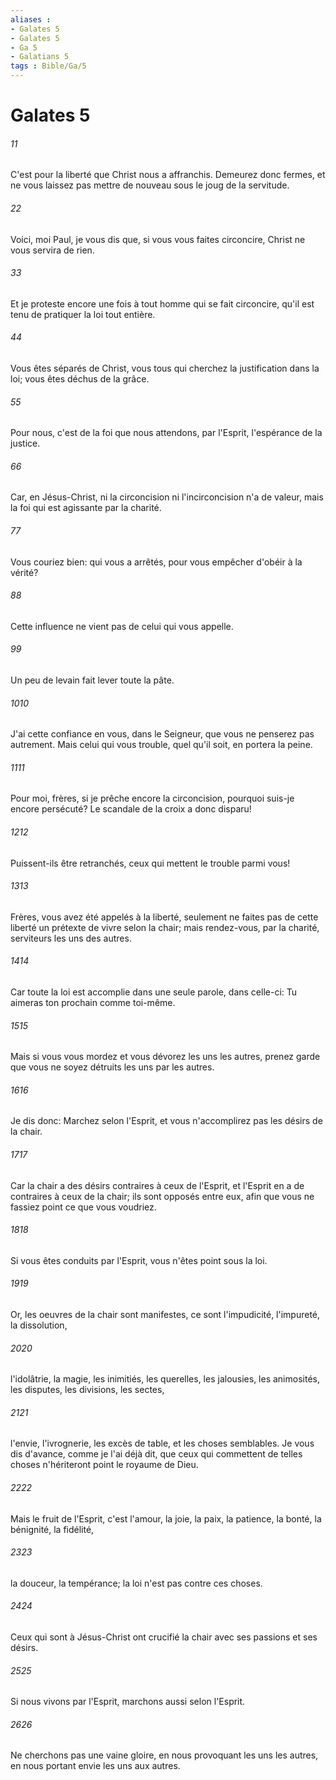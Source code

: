 ```yaml
---
aliases : 
- Galates 5
- Galates 5
- Ga 5
- Galatians 5
tags : Bible/Ga/5
---
```


# Galates 5

###### 11
C'est pour la liberté que Christ nous a affranchis. Demeurez donc fermes, et ne vous laissez pas mettre de nouveau sous le joug de la servitude.
###### 22
Voici, moi Paul, je vous dis que, si vous vous faites circoncire, Christ ne vous servira de rien.
###### 33
Et je proteste encore une fois à tout homme qui se fait circoncire, qu'il est tenu de pratiquer la loi tout entière.
###### 44
Vous êtes séparés de Christ, vous tous qui cherchez la justification dans la loi; vous êtes déchus de la grâce.
###### 55
Pour nous, c'est de la foi que nous attendons, par l'Esprit, l'espérance de la justice.
###### 66
Car, en Jésus-Christ, ni la circoncision ni l'incirconcision n'a de valeur, mais la foi qui est agissante par la charité.
###### 77
Vous couriez bien: qui vous a arrêtés, pour vous empêcher d'obéir à la vérité?
###### 88
Cette influence ne vient pas de celui qui vous appelle.
###### 99
Un peu de levain fait lever toute la pâte.
###### 1010
J'ai cette confiance en vous, dans le Seigneur, que vous ne penserez pas autrement. Mais celui qui vous trouble, quel qu'il soit, en portera la peine.
###### 1111
Pour moi, frères, si je prêche encore la circoncision, pourquoi suis-je encore persécuté? Le scandale de la croix a donc disparu!
###### 1212
Puissent-ils être retranchés, ceux qui mettent le trouble parmi vous!
###### 1313
Frères, vous avez été appelés à la liberté, seulement ne faites pas de cette liberté un prétexte de vivre selon la chair; mais rendez-vous, par la charité, serviteurs les uns des autres.
###### 1414
Car toute la loi est accomplie dans une seule parole, dans celle-ci: Tu aimeras ton prochain comme toi-même.
###### 1515
Mais si vous vous mordez et vous dévorez les uns les autres, prenez garde que vous ne soyez détruits les uns par les autres.
###### 1616
Je dis donc: Marchez selon l'Esprit, et vous n'accomplirez pas les désirs de la chair.
###### 1717
Car la chair a des désirs contraires à ceux de l'Esprit, et l'Esprit en a de contraires à ceux de la chair; ils sont opposés entre eux, afin que vous ne fassiez point ce que vous voudriez.
###### 1818
Si vous êtes conduits par l'Esprit, vous n'êtes point sous la loi.
###### 1919
Or, les oeuvres de la chair sont manifestes, ce sont l'impudicité, l'impureté, la dissolution,
###### 2020
l'idolâtrie, la magie, les inimitiés, les querelles, les jalousies, les animosités, les disputes, les divisions, les sectes,
###### 2121
l'envie, l'ivrognerie, les excès de table, et les choses semblables. Je vous dis d'avance, comme je l'ai déjà dit, que ceux qui commettent de telles choses n'hériteront point le royaume de Dieu.
###### 2222
Mais le fruit de l'Esprit, c'est l'amour, la joie, la paix, la patience, la bonté, la bénignité, la fidélité,
###### 2323
la douceur, la tempérance; la loi n'est pas contre ces choses.
###### 2424
Ceux qui sont à Jésus-Christ ont crucifié la chair avec ses passions et ses désirs.
###### 2525
Si nous vivons par l'Esprit, marchons aussi selon l'Esprit.
###### 2626
Ne cherchons pas une vaine gloire, en nous provoquant les uns les autres, en nous portant envie les uns aux autres.
